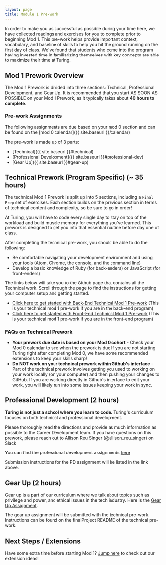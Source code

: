 ```yaml
---
layout: page
title: Module 1 Pre-work
---
```


In order to make you as successful as possible during your time here, we have collected readings and exercises for you to complete prior to beginning Mod 1. This pre-work helps provide important context, vocabulary, and baseline of skills to help you hit the ground running on the first day of class. We've found that students who come into the program having invested time in familiarizing themselves with key concepts are able to maximize their time at Turing.

## Mod 1 Prework Overview

The Mod 1 Prework is divided into three sections: Technical, Professional Development, and Gear Up. It is recommended that you start AS SOON AS POSSIBLE on your Mod 1 Prework, as it typically takes about **40 hours to complete**. 

### Pre-work Assignments

The following assignments are due based on your mod 0 section and can be found on the [mod 0 calendar]({{ site.baseurl }}/calendar)

The pre-work is made up of 3 parts:
* [Technical]({{ site.baseurl }}#technical)
* [Professional Development]({{ site.baseurl }}#professional-dev)
* [Gear Up]({{ site.baseurl }}#gear-up)

## Technical Prework (Program Specific) (~ 35 hours)

The technical Mod 1 Prework is split up into 5 sections, including a `Final Prep` set of exercises. Each section builds on the previous section in terms of technical content and complexity, so be sure to go in order!

At Turing, you will have to code every single day to stay on top of the workload and build muscle memory for everything you've learned. This prework is designed to get you into that essential routine before day one of class.

After completing the technical pre-work, you should be able to do the following:

* Be comfortable navigating your development environment and using your tools (Atom, Chrome, the console, and the command line)
* Develop a basic knowledge of Ruby (for back-enders) or JavaScript (for front-enders)

The links below will take you to the Github page that contains all the Technical work. Scroll through the page to find the instructions for getting your computer setup and getting started.

* [Click here to get started with Back-End Technical Mod 1 Pre-work](https://github.com/turingschool/backend_mod_1_prework) (This is your technical mod 1 pre-work if you are in the back-end program)
* [Click here to get started with Front-End Technical Mod 1 Pre-work](https://github.com/turingschool/frontend-mod-1-prework) (This is your technical mod 1 pre-work if you are in the front-end program)

### FAQs on Technical Prework

- **Your prework due date is based on your Mod 0 cohort** - Check your Mod 0 calendar to see when the prework is due.If you are not starting Turing right after completing Mod 0, we have some recommended extensions to keep your skills sharp! 
- **Do NOT work on your technical prework within Github's interface** - Part of the technical prework involves getting you used to working on your work locally (on your computer) and then pushing your changes to GitHub. If you are working directly in Github's interface to edit your work, you will likely run into some issues keeping your work in sync. 

## Professional Development (2 hours)

**Turing is not just a school where you learn to code.** Turing's curriculum focuses on both technical and professional development.

Please thoroughly read the directions and provide as much information as possible to the Career Development team. If you have questions on this prework, please reach out to Allison Reu Singer (@allison_reu_singer) on Slack

You can find the professional development assignments [here](https://careerdev.turing.edu/module-1-prework/index)

Submission instructions for the PD assignment will be listed in the link above.

## Gear Up (2 hours)

Gear up is a part of our curriculum where we talk about topics such as privilege and power, and ethical issues in the tech industry. Here is the [Gear Up Assignment](https://github.com/turingschool/gear-up/blob/main/m0/Intro.To.GearUp.md).

The gear up assignment will be submitted with the technical pre-work. Instructions can be found on the finalProject README of the technical pre-work.

## Next Steps / Extensions
Have some extra time before starting Mod 1? [Jump here](./extensions.md) to check out our extension ideas! 
